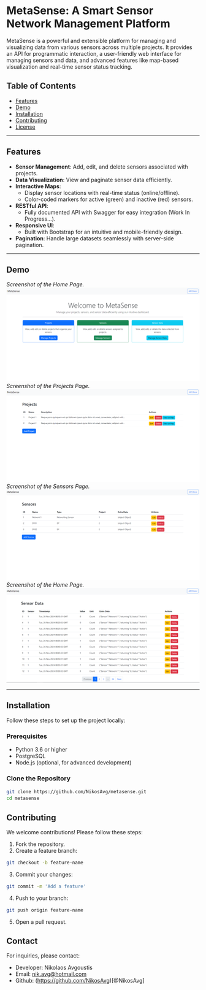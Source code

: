 # MetaSense: A Smart Sensor Network Management Platform

MetaSense is a powerful and extensible platform for managing and visualizing data from various sensors across multiple projects. It provides an API for programmatic interaction, a user-friendly web interface for managing sensors and data, and advanced features like map-based visualization and real-time sensor status tracking.

## Table of Contents

- [Features](#features)
- [Demo](#demo)
- [Installation](#installation)
- [Contributing](#contributing)
- [License](#license)

---

## Features

- **Sensor Management**: Add, edit, and delete sensors associated with projects.
- **Data Visualization**: View and paginate sensor data efficiently.
- **Interactive Maps**:
  - Display sensor locations with real-time status (online/offline).
  - Color-coded markers for active (green) and inactive (red) sensors.
- **RESTful API**:
  - Fully documented API with Swagger for easy integration (Work In Progress...).
- **Responsive UI**:
  - Built with Bootstrap for an intuitive and mobile-friendly design.
- **Pagination**: Handle large datasets seamlessly with server-side pagination.

---

## Demo

*Screenshot of the Home Page.*
![MetaSense Demo Home Screenshot](Demo/Home.PNG)
*Screenshot of the Projects Page.*
![MetaSense Demo Home Screenshot](Demo/Projects.PNG)
*Screenshot of the Sensors Page.*
![MetaSense Demo Home Screenshot](Demo/Sensors.PNG)
*Screenshot of the Home Page.*
![MetaSense Demo Data Screenshot](Demo/Data.PNG)

---

## Installation

Follow these steps to set up the project locally:

### Prerequisites

- Python 3.6 or higher
- PostgreSQL
- Node.js (optional, for advanced development)

### Clone the Repository

```bash
git clone https://github.com/NikosAvg/metasense.git
cd metasense
```


## Contributing

We welcome contributions! Please follow these steps:

1. Fork the repository.
2. Create a feature branch:
  ```bash
  git checkout -b feature-name
  ```
3. Commit your changes:
  ```bash
  git commit -m 'Add a feature'
  ```
4. Push to your branch:
  ```bash
  git push origin feature-name
  ```
5. Open a pull request.

## Contact

For inquiries, please contact:

- Developer: Nikolaos Avgoustis
- Email: nik.avg@hotmail.com
- Github: (https://github.com/NikosAvg)[@NikosAvg]
